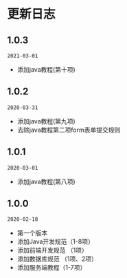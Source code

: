 # 更新日志

## 1.0.3
`2021-03-01`
- 添加java教程(第十项)

## 1.0.2
`2020-03-31`
- 添加java教程(第九项)
- 去除java教程第二项form表单提交规则

## 1.0.1
`2020-03-01`
- 添加java教程(第八项)

## 1.0.0
`2020-02-18`
- 第一个版本
- 添加Java开发规范（1-8项）
- 添加前端开发规范 （1项）
- 添加数据库规范 （1项、2项）
- 添加服务端教程（1-7项）


